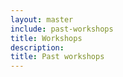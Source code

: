 ```yaml
---
layout: master
include: past-workshops
title: Workshops
description: 
title: Past workshops
---
```

